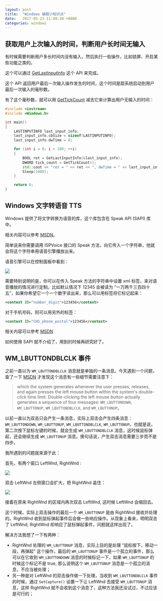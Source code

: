 ```yaml
---
layout: post
title:  "Windows 编程小知识点"
date:   2017-05-23 11:49:30 +0800
categories: windows
---
```


 
 


## 获取用户上次输入的时间，判断用户长时间无输入

有时候需要判断用户多长时间内没有输入，然后执行一些操作，比如锁屏、开启某些功能之类的。

这个可以通过 [GetLastInputInfo](https://msdn.microsoft.com/en-us/library/windows/desktop/ms646302.aspx) 这个 API 来完成。

这个 API 返回用户最后一次输入操作发生的时间，这个时间是距系统启动到用户最后一次输入的毫秒数。

有了这个毫秒数，就可以用 [GetTickCount](https://msdn.microsoft.com/en-us/library/ms724408.aspx) 减去它来计算出用户无输入的时间：

```cpp
#include <iostream>
#include <Windows.h>

int main()  
{
    LASTINPUTINFO last_input_info;
    last_input_info.cbSize = sizeof(LASTINPUTINFO);
    last_input_info.dwTime = 0;

    for (int i = 0; i < 100; ++i)
    {
        BOOL ret = GetLastInputInfo(&last_input_info);
        DWORD tick_count = GetTickCount();
        std::cout << "ret = " << ret << ", dwTime = " << last_input_info.dwTime << ", interval = " << tick_count - last_input_info.dwTime << std::endl;
        Sleep(1000);
    }

    return 0;
} 
```


## Windows 文字转语音 TTS

Windows 提供了将文字转换为语音的库，这个库包含在 Speak API (SAPI) 库中。

相关内容可以参考 [MSDN](https://msdn.microsoft.com/en-us/library/ms720571.aspx)。

简单说来你需要调用 ISPVoice 接口的 Speak 方法，向它传入一个字符串，他就会将这个字符串用语音引擎播放出来。

语音引擎可以在控制面板中看到：

![]( {{site.url}}/asset/windows-tips-tts.png )

需要特别说明的是，你可以在传入 Speak 方法的字符串中设置 xml 标签，来对语音播放的情况进行定制。比如默认情况下 12345 会被读为 “一万两千三百四十五”，如果你希望它一个一个数字读出来，那么可以用标签将它标记起来：

```xml
<context ID="number_digit">123456</context>
```

对于手机号码，则可以用另外的标签：

```xml
<context ID="CHS_phone_postal">123456</context>
```

相关内容可以参考 [MSDN](https://msdn.microsoft.com/en-us/library/ms723628.aspx#CHS_Context_Number)

如何使用 SAPI 就不介绍了，用到的时候再研究好了。


## WM_LBUTTONDBLCLK 事件

之前一直以为 `WM_LBUTTONDBLCLK` 消息就是单独的一条消息。今天遇到一个问题，查了一下 [MSDN](https://msdn.microsoft.com/en-us/library/windows/desktop/ms645606.aspx) 才发现这个消息有一些细节需要注意下：

> which the system generates whenever the user presses, releases, and again presses the left mouse button within the system's double-click time limit. Double-clicking the left mouse button actually generates a sequence of four messages: `WM_LBUTTONDOWN`, `WM_LBUTTONUP`, `WM_LBUTTONDBLCLK`, and `WM_LBUTTONUP`。

以前一直以为双击只会产生一条消息，实际上双击会产生四条消息：`WM_LBUTTONDOWN`, `WM_LBUTTONUP`, `WM_LBUTTONDBLCLK`, `WM_LBUTTONUP`。也就是说，第二次按下鼠标左键的时候，就会生成 `WM_LBUTTONDBLCLK` 消息，这时候鼠标弹起，还会继续生成 `WM_LBUTTONUP` 消息。换句话说，产生双击消息需要三步而不是四步。

我所遇到的问题就来源于此：

首先，有两个窗口 LeftWnd, RightWnd :

![]( {{site.url}}/asset/windows-tips-dbclick-1.png )

双击 LeftWnd 左侧窗口会扩大，把 RightWnd 盖住：

![]( {{site.url}}/asset/windows-tips-dbclick-2.png )

接着在原来 RightWnd 的区域内再次双击 LeftWnd, 这时候 LeftWnd 会缩回去。

这个时候，实际上双击操作的最后一个 `WM_LBUTTONUP` 是由 RightWnd 接收并处理的。RightWnd 收到鼠标弹起事件后会做一些响应操作。从现象上看来，明明双击了 LeftWnd, RightWnd 却响应了鼠标弹起事件，问题就这样出现了。

解决方法我想了一下有两种：
- RightWnd 处理的 `WM_LBUTTONUP` 消息，实际上目的是处理 “鼠标按下，移动一段，再弹起” 这个操作，最后的 `WM_LBUTTONUP` 事件是一个孤立的事件，那么可以在它收到 `WM_LBUTTONDOWN` 消息的时候标记一下，如果 `WM_LBUTTONUP` 的时候这个标记不是 true, 那么说明这个 `WM_LBUTTONUP` 消息是一个孤立的消息，不应当被处理；
- 另一种是对 LeftWnd 的双击操作做一下处理，当收到 `WM_LBUTTONDBLCLK` 事件的时候，通过 `SetCapture()` 设置一下让 LeftWnd 去接受 `WM_LBUTTONUP` 消息，这样 RightWnd 就不会收到这个消息了，这种方法我还没试过，不过应该是可行的；